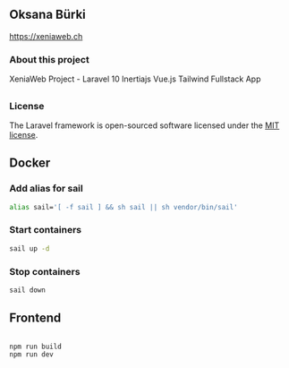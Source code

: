 ## Oksana Bürki

<https://xeniaweb.ch>

### About this project

XeniaWeb Project - Laravel 10 Inertiajs Vue.js Tailwind Fullstack App

[comment]: <> (- [Simple, fast routing engine]&#40;https://laravel.com/docs/routing&#41;.)

[comment]: <> (- [Powerful dependency injection container]&#40;https://laravel.com/docs/container&#41;.)

[comment]: <> (- Multiple back-ends for [session]&#40;https://laravel.com/docs/session&#41; and [cache]&#40;https://laravel.com/docs/cache&#41; storage.)

[comment]: <> (- Expressive, intuitive [database ORM]&#40;https://laravel.com/docs/eloquent&#41;.)

[comment]: <> (- Database agnostic [schema migrations]&#40;https://laravel.com/docs/migrations&#41;.)

[comment]: <> (- [Robust background job processing]&#40;https://laravel.com/docs/queues&#41;.)

[comment]: <> (- [Real-time event broadcasting]&#40;https://laravel.com/docs/broadcasting&#41;.)

[comment]: <> (Laravel is accessible, powerful, and provides tools required for large, robust applications.)

##

### License

The Laravel framework is open-sourced software licensed under the [MIT license](https://opensource.org/licenses/MIT).

## Docker
### Add alias for sail 
```sh
alias sail='[ -f sail ] && sh sail || sh vendor/bin/sail'
```

### Start containers
```sh
sail up -d
```

### Stop containers
```sh
sail down
```

## Frontend
```sh

npm run build
npm run dev
```
